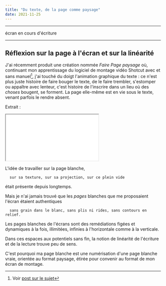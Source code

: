 ```yaml
---
title: "Du texte, de la page comme paysage"
date: 2021-11-25
---
```


-----------------------

écran en cours d'écriture 


----------------------------------


## Réflexion sur la page à l'écran et sur la linéarité

J'ai récemment produit une création nommée *Faire Page paysage* où, continuant mon apprentissage du logiciel de montage vidéo Shotcut avec et sans manuel[^1], j'ai touché du doigt l'animation graphique du texte : ce n'est plus juste histoire de faire bouger le texte, de le faire trembler, s'estomper ou appaître avec lenteur, c'est histoire de l'inscrire dans un lieu où des *choses* bougent, se forment. La page elle-même est en vie sous le texte, venant parfois le rendre absent. 

[^1]: Voir [post sur le sujet](https://blank.blue/creas/comment-peupler-un-espace-vide-en-mouvement/)

Extrait : 

<iframe src="/video/extrait.mp4" title="description"></iframe> 

L'idée de travailler sur la page blanche,

      sur sa texture, sur sa projection, sur ce plein vide 

était présente depuis longtemps. 

Mais je n'ai jamais trouvé que les *pages* blanches que me proposaient l'écran étaient authentiques 

      sans grain dans le blanc, sans plis ni rides, sans contours en relief. 

Les pages blanches de l'écrans sont des remédiations figées et dynamiques à la fois, illimitées, infinies à l'horizontale comme à la verticale. 

Dans ces espaces aux potentiels sans fin, la notion de linéarité de l'écriture et de la lecture trouve peu de sens. 

C'est pourquoi ma page blanche est une numérisation d'une page blanche vraie, orientée au format paysage, étirée pour convenir au format de mon écran de montage. 


